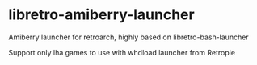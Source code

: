 # libretro-amiberry-launcher
Amiberry launcher for retroarch, highly based on libretro-bash-launcher

Support only lha games to use with whdload launcher from Retropie
